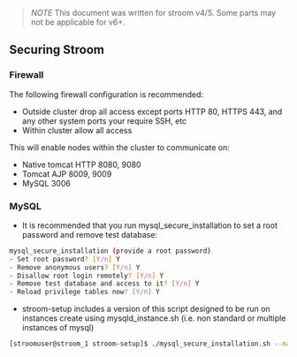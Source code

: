 > *NOTE* This document was written for stroom v4/5. Some parts may not be applicable for v6+.

## Securing Stroom

### Firewall

The following firewall configuration is recommended:

- Outside cluster drop all access except ports HTTP 80, HTTPS 443, and any other system ports your require SSH, etc
- Within cluster allow all access

This will enable nodes within the cluster to communicate on:

- Native tomcat HTTP 8080, 9080
- Tomcat AJP 8009, 9009
- MySQL 3006

### MySQL

- It is recommended that you run mysql_secure_installation to set a root password and remove test database:

```bash
mysql_secure_installation (provide a root password)
- Set root password? [Y/n] Y
- Remove anonymous users? [Y/n] Y 
- Disallow root login remotely? [Y/n] Y
- Remove test database and access to it? [Y/n] Y
- Reload privilege tables now? [Y/n] Y
```

- stroom-setup includes a version of this script designed to be run on instances create using mysqld_instance.sh
(i.e. non standard or multiple instances of mysql) 

```bash
[stroomuser@stroom_1 stroom-setup]$ ./mysql_secure_installation.sh --name=mysqld_ref1m
```
